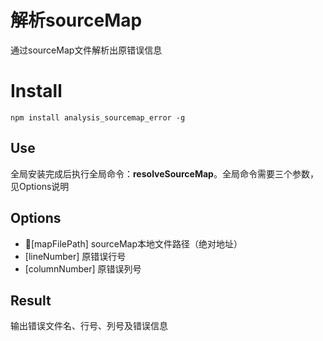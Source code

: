 # 解析sourceMap

通过sourceMap文件解析出原错误信息

# Install

`npm install analysis_sourcemap_error -g`

## Use

全局安装完成后执行全局命令：**resolveSourceMap**。全局命令需要三个参数，见Options说明

## Options

- [mapFilePath] sourceMap本地文件路径（绝对地址）
- [lineNumber] 原错误行号
- [columnNumber] 原错误列号

## Result

输出错误文件名、行号、列号及错误信息